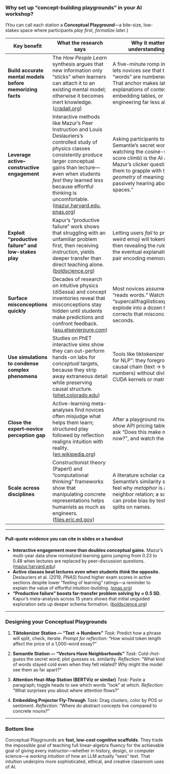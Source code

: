 ### Why set up “concept-building playgrounds” in your AI workshop?

(You can call each station a **Conceptual Playground**—a bite-size, low-stakes space where participants *play first, formalize later*.)

| Key benefit                                              | What the research says                                                                                                                                                                                                                                                                                  | Why it matters for understanding LLMs                                                                                                                                                                                                                              |
| -------------------------------------------------------- | ------------------------------------------------------------------------------------------------------------------------------------------------------------------------------------------------------------------------------------------------------------------------------------------------------- | ------------------------------------------------------------------------------------------------------------------------------------------------------------------------------------------------------------------------------------------------------------------ |
| **Build accurate mental models before memorizing facts** | The *How People Learn* synthesis argues that new information only “sticks” when learners can attach it to an existing mental model; otherwise it becomes inert knowledge.([cradall.org][1])                                                                                                             | A five-minute romp in tiktokenizer lets novices *see* that the model’s “words” are numbered tokens. That anchor makes later explanations of context windows, embedding tables, or prompt engineering far less abstract.                                            |
| **Leverage active–constructive engagement**              | Interactive methods like Mazur’s Peer Instruction and Louis Deslauriers’s controlled study of physics classes consistently produce larger conceptual gains than lecture—even when students *feel* they learned less because effortful thinking is uncomfortable.([mazur.harvard.edu][2], [pnas.org][3]) | Asking participants to guess Semantle’s secret word (then watching the cosine-similarity score climb) is the AI analogue of Mazur’s clicker question: it forces them to grapple with the *geometry* of meaning instead of passively hearing about “vector spaces.” |
| **Exploit “productive failure” and low-stakes play**     | Kapur’s “productive failure” work shows that struggling with an unfamiliar problem first, then receiving instruction, yields deeper transfer than direct teaching alone.([boldscience.org][4])                                                                                                          | Letting users *fail* to predict how a weird emoji will tokenize—and then revealing the rule—makes the eventual explanation of byte-pair encoding memorable.                                                                                                        |
| **Surface misconceptions quickly**                       | Decades of research on intuitive physics (diSessa) and concept inventories reveal that misconceptions stay hidden until students make predictions and confront feedback.([asu.elsevierpure.com][5])                                                                                                     | Most novices assume the model “reads words.” Watching “supercalifragilisticexpialidocious” explode into a dozen tokens corrects that misconception in seconds.                                                                                                     |
| **Use simulations to condense complex phenomena**        | Studies on PhET interactive sims show they can out-perform hands-on labs for *conceptual* targets, because they strip away extraneous detail while preserving causal structure.([phet.colorado.edu][6])                                                                                                 | Tools like tiktokenizer are “PhET for NLP”: they foreground the causal chain (text → tokens → numbers) without diving into CUDA kernels or matrix calculus.                                                                                                        |
| **Close the expert–novice perception gap**               | Active-learning meta-analyses find novices often misjudge what helps them learn; structured play followed by reflection realigns intuition with reality.([en.wikipedia.org][7])                                                                                                                         | After a playground round, you can show API pricing tables in *tokens*, ask “Does this make more sense now?”, and watch the head-nods.                                                                                                                              |
| **Scale across disciplines**                             | Constructionist theory (Papert) and “computational thinking” frameworks show that manipulating concrete representations helps humanists as much as engineers.([files.eric.ed.gov][8])                                                                                                                   | A literature scholar can toy with Semantle’s similarity scores to feel why *metaphor* is a geometric neighbor relation; a sociologist can probe bias by testing token splits on names.                                                                             |

---

#### Pull-quote evidence you can cite in slides or a handout

* **Interactive engagement more than doubles conceptual gains.** Mazur’s multi-year data show normalized learning gains jumping from 0.23 to 0.48 when lectures are replaced by peer-discussion questions. ([mazur.harvard.edu][2])
* **Active classes beat lectures even when students *think* the opposite.** Deslauriers et al. (2019, *PNAS*) found higher exam scores in active sections despite lower “feeling of learning” ratings—a reminder to explain the value of effortful intuition-building. ([pnas.org][3])
* **“Productive failure” boosts far-transfer problem solving by ≈ 0.5 SD.** Kapur’s meta-analysis across 15 years shows that initial unguided exploration sets up deeper schema formation. ([boldscience.org][4])

---

### Designing your Conceptual Playgrounds

1. **Tiktokenizer Station — “Text → Numbers”**
   *Task:* Predict how a phrase will split, check, iterate.
   *Prompt for reflection:* “How would token length affect the price of a 1,000-word essay?”

2. **Semantle Station — “Vectors Have Neighborhoods”**
   *Task:* Cold-/hot-guess the secret word; plot guesses vs. similarity.
   *Reflection:* “What kind of words stayed cold even when they felt related? Why might the model see them as far apart?”

3. **Attention Heat-Map Station (BERTViz or similar)**
   *Task:* Paste a paragraph; toggle heads to see which words “look” at which.
   *Reflection:* “What surprises you about where attention flows?”

4. **Embedding Projector Fly-Through**
   *Task:* Drag clusters, color by POS or sentiment.
   *Reflection:* “Where do abstract concepts live compared to concrete nouns?”

---

### Bottom line

Conceptual Playgrounds are **fast, low-cost cognitive scaffolds**. They trade the impossible goal of teaching full linear-algebra fluency for the achievable goal of giving every instructor—whether in history, design, or computer science—a *working intuition* of how an LLM actually “sees” text. That intuition underpins more sophisticated, ethical, and creative classroom uses of AI.

[1]: https://cradall.org/sites/default/files/How%20People%20Learn-Brain_Mind_Experience_and%20School%20-%20Expanded%20Edition.pdf?utm_source=chatgpt.com "[PDF] How People Learn: Brain, Mind, Experience, and School"
[2]: https://mazur.harvard.edu/files/mazur/files/rep_538.pdf?utm_source=chatgpt.com "[PDF] Peer Instruction: - Making Science Engaging - Eric Mazur"
[3]: https://www.pnas.org/doi/10.1073/pnas.1821936116?utm_source=chatgpt.com "Measuring actual learning versus feeling of learning in response to ..."
[4]: https://boldscience.org/wp-content/uploads/2025/04/Productive-Failure.pdf?utm_source=chatgpt.com "[PDF] Productive Failure | BOLD"
[5]: https://asu.elsevierpure.com/en/publications/the-ontological-coherence-of-intuitive-physics?utm_source=chatgpt.com "The Ontological Coherence of Intuitive Physics"
[6]: https://phet.colorado.edu/en/research?utm_source=chatgpt.com "Research - PhET"
[7]: https://en.wikipedia.org/wiki/Active_learning?utm_source=chatgpt.com "Active learning"
[8]: https://files.eric.ed.gov/fulltext/EJ1212890.pdf?utm_source=chatgpt.com "[PDF] Integrating the Constructionist Learning Theory with Computational ..."
